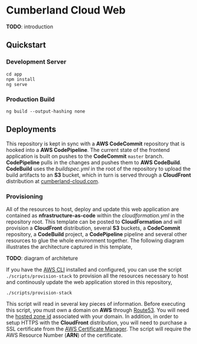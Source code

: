 # Cumberland Cloud Web

**TODO**: introduction

## Quickstart

### Development Server

```shell
cd app
npm install
ng serve
```

### Production Build

```shell
ng build --output-hashing none
```

## Deployments

This repository is kept in sync with a **AWS CodeCommit** repository that is hooked into a **AWS CodePipeline**. The current state of the frontend application is built on pushes to the **CodeCommit** `master` branch. **CodePipeline** pulls in the changes and pushes them to **AWS CodeBuild**. **CodeBuild** uses the *buildspec.yml* in the root of the repository to upload the build artifacts to an **S3** bucket, which in turn is served through a **CloudFront** distribution at [cumberland-cloud.com](https://cumberland-cloud.com).

### Provisioning

All of the resources to host, deploy and update this web application are contained as **nfrastructure-as-code** within the *cloudformation.yml* in the repository root. This template can be posted to **CloudFormation** and will provision a **CloudFront** distribution, several **S3** buckets, a **CodeCommit** repository, a **CodeBuild** project, a **CodePipeline** pipeline and several other resources to glue the whole environment together. The following diagram illustrates the architecture captured in this template,

**TODO**: diagram of architeture

If you have the [AWS CLI]() installed and configured, you can use the script `./scripts/provision-stack` to provision all the resources necessary to host and continously update the web application stored in this repository,

```shell
./scripts/provision-stack
```

This script will read in several key pieces of information. Before executing this script, you must own a domain on **AWS** through [Route53](https://docs.aws.amazon.com/Route53/latest/DeveloperGuide/domain-register.html). You will need the [hosted zone id](https://docs.aws.amazon.com/Route53/latest/DeveloperGuide/ListInfoOnHostedZone.html) associated with your domain. In addition, in order to setup HTTPS with the **CloudFront** distribution, you will need to purchase a SSL certificate from the [AWS Certificate Manager](https://docs.aws.amazon.com/acm/latest/userguide/acm-overview.html). The script will require the AWS Resource Number (**ARN**) of the certificate.


